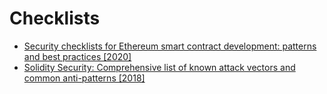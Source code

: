 # Checklists



* [Security checklists for Ethereum smart contract development: patterns and best practices \[2020\]](https://arxiv.org/pdf/2008.04761.pdf)
* [Solidity Security: Comprehensive list of known attack vectors and common anti-patterns \[2018\]](https://blog.sigmaprime.io/solidity-security.html)

